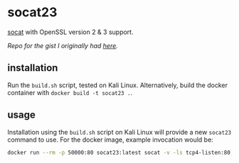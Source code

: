 # socat23

[socat](http://www.dest-unreach.org/socat/) with OpenSSL version 2 & 3 support.

_Repo for the gist I originally had [here](https://gist.github.com/leonjza/9af3ade91420ed48c6f048563885940a)._

## installation

Run the `build.sh` script, tested on Kali Linux. Alternatively, build the docker container with `docker build -t socat23 .`.

## usage

Installation using the `build.sh` script on Kali Linux will provide a new `socat23` command to use. For the docker image, example invocation would be:

```bash
docker run --rm -p 50000:80 socat23:latest socat -v -ls tcp4-listen:80,fork,reuseaddr ssl:www.google.com:443,verify=0
```
